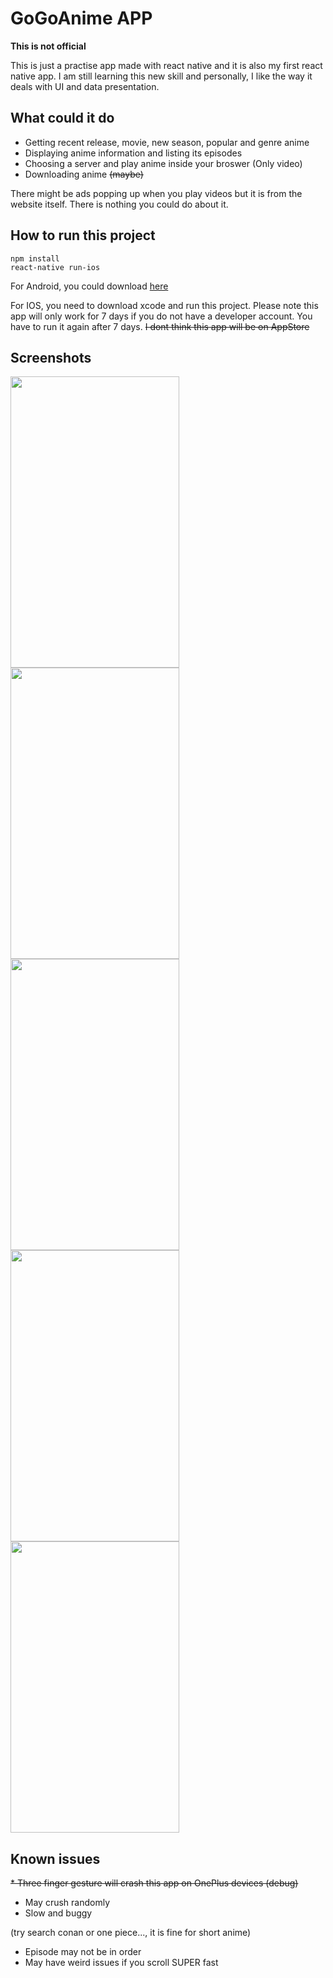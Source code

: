 # GoGoAnime APP
**This is not official**

This is just a practise app made with react native and it is also my first react native app. I am still learning this new skill and personally, I like the way it deals with UI and data presentation.

## What could it do
* Getting recent release, movie, new season, popular and genre anime
* Displaying anime information and listing its episodes
* Choosing a server and play anime inside your broswer (Only video)
* Downloading anime ~~(maybe)~~

There might be ads popping up when you play videos but it is from the website itself. There is nothing you could do about it.

## How to run this project
~~~~
npm install
react-native run-ios
~~~~
For Android, you could download [here](https://github.com/HenryQuan/React-Native-GoGoAnime/releases)

For IOS, you need to download xcode and run this project. Please note this app will only work for 7 days if you do not have a developer account. You have to run it again after 7 days. ~~I dont think this app will be on AppStore~~

## Screenshots
<div>
  <img src="https://raw.githubusercontent.com/HenryQuan/React-Native-GoGoAnime/master/screenshots/New%20Release.jpg" width="270px" height="466px" />
  <img src="https://raw.githubusercontent.com/HenryQuan/React-Native-GoGoAnime/master/screenshots/Genre.jpg" width="270px" height="466px" />
  <img src="https://raw.githubusercontent.com/HenryQuan/React-Native-GoGoAnime/master/screenshots/Info.jpg" width="270px" height="466px" />
  <img src="https://raw.githubusercontent.com/HenryQuan/React-Native-GoGoAnime/master/screenshots/WatchAnime.jpg" width="270px" height="466px" />
  <img src="https://raw.githubusercontent.com/HenryQuan/React-Native-GoGoAnime/master/screenshots/Search.jpg" width="270px" height="466px" />
</div>

## Known issues
~~* Three finger gesture will crash this app on OnePlus devices (debug)~~
* May crush randomly
* Slow and buggy 

(try search conan or one piece..., it is fine for short anime)
* Episode may not be in order
* May have weird issues if you scroll SUPER fast
